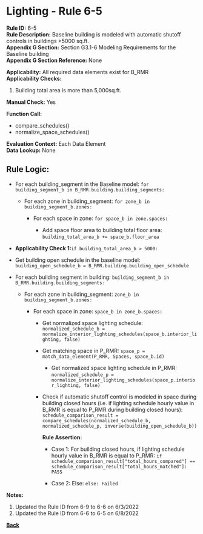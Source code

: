 
# Lighting - Rule 6-5

**Rule ID:** 6-5  
**Rule Description:** Baseline building is modeled with automatic shutoff controls in buildings >5000 sq.ft.  
**Appendix G Section:** Section G3.1-6 Modeling Requirements for the Baseline building  
**Appendix G Section Reference:**  None  

**Applicability:** All required data elements exist for B_RMR  
**Applicability Checks:**  

  1. Building total area is more than 5,000sq.ft.  

**Manual Check:** Yes  

**Function Call:**  

  - compare_schedules()
  - normalize_space_schedules()

**Evaluation Context:** Each Data Element  
**Data Lookup:** None  

## Rule Logic:

- For each building_segment in the Baseline model: `for building_segment_b in B_RMR.building.building_segments:`

  - For each zone in building_segment: `for zone_b in building_segment_b.zones:`  

    - For each space in zone: `for space_b in zone.spaces:`  

      - Add space floor area to building total floor area: `building_total_area_b += space_b.floor_area`  

- **Applicability Check 1:**`if building_total_area_b > 5000:`  

- Get building open schedule in the baseline model: `building_open_schedule_b = B_RMR.building.building_open_schedule`  

- For each building segment in building: `building_segment_b in B_RMR.building.building_segments:`   

  - For each zone in building_segment: `zone_b in building_segment_b.zones:`  

    - For each space in zone: `space_b in zone_b.spaces:`  

      - Get normalized space lighting schedule: `normalized_schedule_b = normalize_interior_lighting_schedules(space_b.interior_lighting, false)`  

      - Get matching space in P_RMR: `space_p = match_data_element(P_RMR, Spaces, space_b.id)`  

        - Get normalized space lighting schedule in P_RMR: `normalized_schedule_p = normalize_interior_lighting_schedules(space_p.interior_lighting, false)`

      - Check if automatic shutoff control is modeled in space during building closed hours (i.e. if lighting schedule hourly value in B_RMR is equal to P_RMR during building closed hours): `schedule_comparison_result = compare_schedules(normalized_schedule_b, normalized_schedule_p, inverse(building_open_schedule_b))`  

        **Rule Assertion:**

        - Case 1: For building closed hours, if lighting schedule hourly value in B_RMR is equal to P_RMR: `if schedule_comparison_result["total_hours_compared"] == schedule_comparison_result["total_hours_matched"]: PASS`  

        - Case 2: Else: `else: Failed`  


**Notes:**
  1. Updated the Rule ID from 6-9 to 6-6 on 6/3/2022
  2. Updated the Rule ID from 6-6 to 6-5 on 6/8/2022

**[Back](../_toc.md)**
